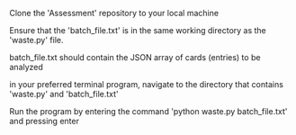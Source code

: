Clone the 'Assessment' repository to your local machine

Ensure that the 'batch_file.txt' is in the same working directory as the 'waste.py' file. 

batch_file.txt should contain the JSON array of cards (entries) to be analyzed

in your preferred terminal program, navigate to the directory that contains 'waste.py' and 'batch_file.txt'

Run the program by entering the command 'python waste.py batch_file.txt' and pressing enter
